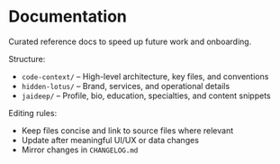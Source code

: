 # Documentation

Curated reference docs to speed up future work and onboarding.

Structure:

- `code-context/` – High-level architecture, key files, and conventions
- `hidden-lotus/` – Brand, services, and operational details
- `jaideep/` – Profile, bio, education, specialties, and content snippets

Editing rules:

- Keep files concise and link to source files where relevant
- Update after meaningful UI/UX or data changes
- Mirror changes in `CHANGELOG.md`
